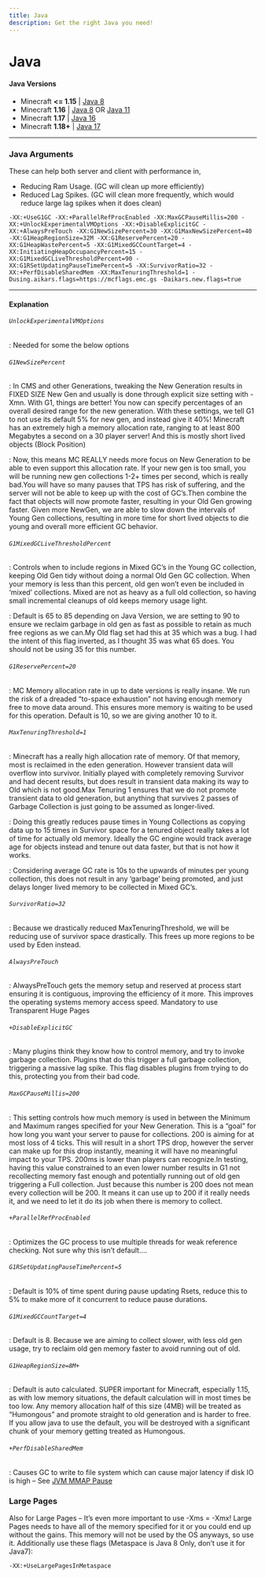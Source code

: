 ```yaml
---
title: Java
description: Get the right Java you need!
---
```


# Java

#### Java Versions

- Minecraft **<= 1.15** | [Java 8](https://adoptium.net/?variant=openjdk8&jvmVariant=hotspot)
- Minecraft **1.16**  | [Java 8](https://adoptium.net/?variant=openjdk8&jvmVariant=hotspot) OR [Java 11](https://adoptium.net/?variant=openjdk11&jvmVariant=hotspot)
- Minecraft **1.17** | [Java 16](https://adoptium.net/?variant=openjdk16&jvmVariant=hotspot)
- Minecraft **1.18+** | [Java 17](https://adoptium.net/?variant=openjdk17&jvmVariant=hotspot)

---

### Java Arguments

These can help both server and client with performance in,

- Reducing Ram Usage. (GC will clean up more efficiently)
- Reduced Lag Spikes. (GC will clean more frequently, which would reduce large lag spikes when it does clean)

``` title="Java 8+ Arguments"
-XX:+UseG1GC -XX:+ParallelRefProcEnabled -XX:MaxGCPauseMillis=200 -XX:+UnlockExperimentalVMOptions -XX:+DisableExplicitGC -XX:+AlwaysPreTouch -XX:G1NewSizePercent=30 -XX:G1MaxNewSizePercent=40 -XX:G1HeapRegionSize=32M -XX:G1ReservePercent=20 -XX:G1HeapWastePercent=5 -XX:G1MixedGCCountTarget=4 -XX:InitiatingHeapOccupancyPercent=15 -XX:G1MixedGCLiveThresholdPercent=90 -XX:G1RSetUpdatingPauseTimePercent=5 -XX:SurvivorRatio=32 -XX:+PerfDisableSharedMem -XX:MaxTenuringThreshold=1 -Dusing.aikars.flags=https://mcflags.emc.gs -Daikars.new.flags=true
```

---

#### Explanation
###### `UnlockExperimentalVMOptions`

: Needed for some the below options

######  `G1NewSizePercent`

: In CMS and other Generations, tweaking the New Generation results in FIXED SIZE New Gen and usually is done through explicit size setting with -Xmn. With G1, things are better! You now can specify percentages of an overall desired range for the new generation. With these settings, we tell G1 to not use its default 5% for new gen, and instead give it 40%! Minecraft has an extremely high a memory allocation rate, ranging to at least 800 Megabytes a second on a 30 player server! And this is mostly short lived objects (Block Position)

: Now, this means MC REALLY needs more focus on New Generation to be able to even support this allocation rate. If your new gen is too small, you will be running new gen collections 1-2+ times per second, which is really bad.You will have so many pauses that TPS has risk of suffering, and the server will not be able to keep up with the cost of GC’s.Then combine the fact that objects will now promote faster, resulting in your Old Gen growing faster. Given more NewGen, we are able to slow down the intervals of Young Gen collections, resulting in more time for short lived objects to die young and overall more efficient GC behavior.

###### `G1MixedGCLiveThresholdPercent`

: Controls when to include regions in Mixed GC’s in the Young GC collection, keeping Old Gen tidy without doing a normal Old Gen GC collection. When your memory is less than this percent, old gen won’t even be included in ‘mixed’ collections. Mixed are not as heavy as a full old collection, so having small incremental cleanups of old keeps memory usage light.

: Default is 65 to 85 depending on Java Version, we are setting to 90 to ensure we reclaim garbage in old gen as fast as possible to retain as much free regions as we can.My Old flag set had this at 35 which was a bug. I had the intent of this flag inverted, as I thought 35 was what 65 does. You should not be using 35 for this number.

###### `G1ReservePercent=20`

: MC Memory allocation rate in up to date versions is really insane. We run the risk of a dreaded “to-space exhaustion” not having enough memory free to move data around. This ensures more memory is waiting to be used for this operation. Default is 10, so we are giving another 10 to it.

###### `MaxTenuringThreshold=1`

: Minecraft has a really high allocation rate of memory. Of that memory, most is reclaimed in the eden generation. However transient data will overflow into survivor. Initially played with completely removing Survivor and had decent results, but does result in transient data making its way to Old which is not good.Max Tenuring 1 ensures that we do not promote transient data to old generation, but anything that survives 2 passes of Garbage Collection is just going to be assumed as longer-lived.

: Doing this greatly reduces pause times in Young Collections as copying data up to 15 times in Survivor space for a tenured object really takes a lot of time for actually old memory. Ideally the GC engine would track average age for objects instead and tenure out data faster, but that is not how it works.

: Considering average GC rate is 10s to the upwards of minutes per young collection, this does not result in any ‘garbage’ being promoted, and just delays longer lived memory to be collected in Mixed GC’s.

###### `SurvivorRatio=32`

: Because we drastically reduced MaxTenuringThreshold, we will be reducing use of survivor space drastically. This frees up more regions to be used by Eden instead.

###### `AlwaysPreTouch`

: AlwaysPreTouch gets the memory setup and reserved at process start ensuring it is contiguous, improving the efficiency of it more. This improves the operating systems memory access speed. Mandatory to use Transparent Huge Pages

###### `+DisableExplicitGC`

: Many plugins think they know how to control memory, and try to invoke garbage collection. Plugins that do this trigger a full garbage collection, triggering a massive lag spike. This flag disables plugins from trying to do this, protecting you from their bad code.

###### `MaxGCPauseMillis=200`

: This setting controls how much memory is used in between the Minimum and Maximum ranges specified for your New Generation. This is a “goal” for how long you want your server to pause for collections. 200 is aiming for at most loss of 4 ticks. This will result in a short TPS drop, however the server can make up for this drop instantly, meaning it will have no meaningful impact to your TPS. 200ms is lower than players can recognize.In testing, having this value constrained to an even lower number results in G1 not recollecting memory fast enough and potentially running out of old gen triggering a Full collection. Just because this number is 200 does not mean every collection will be 200. It means it can use up to 200 if it really needs it, and we need to let it do its job when there is memory to collect.

###### `+ParallelRefProcEnabled`

: Optimizes the GC process to use multiple threads for weak reference checking. Not sure why this isn’t default….

###### `G1RSetUpdatingPauseTimePercent=5`

: Default is 10% of time spent during pause updating Rsets, reduce this to 5% to make more of it concurrent to reduce pause durations.

###### `G1MixedGCCountTarget=4`

: Default is 8. Because we are aiming to collect slower, with less old gen usage, try to reclaim old gen memory faster to avoid running out of old.

###### `G1HeapRegionSize=8M+`

: Default is auto calculated. SUPER important for Minecraft, especially 1.15, as with low memory situations, the default calculation will in most times be too low. Any memory allocation half of this size (4MB) will be treated as “Humongous” and promote straight to old generation and is harder to free. If you allow java to use the default, you will be destroyed with a significant chunk of your memory getting treated as Humongous.

###### `+PerfDisableSharedMem`

: Causes GC to write to file system which can cause major latency if disk IO is high – See [JVM MMAP Pause](https://www.evanjones.ca/jvm-mmap-pause.html)


### Large Pages

Also for Large Pages – It’s even more important to use -Xms = -Xmx! Large Pages needs to have all of the memory specified for it or you could end up without the gains. This memory will not be used by the OS anyways, so use it.
Additionally use these flags (Metaspace is Java 8 Only, don’t use it for Java7):

```
-XX:+UseLargePagesInMetaspace
```